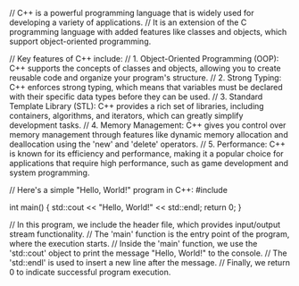 // C++ is a powerful programming language that is widely used for developing a variety of applications.
// It is an extension of the C programming language with added features like classes and objects, which support object-oriented programming.

// Key features of C++ include:
// 1. Object-Oriented Programming (OOP): C++ supports the concepts of classes and objects, allowing you to create reusable code and organize your program's structure.
// 2. Strong Typing: C++ enforces strong typing, which means that variables must be declared with their specific data types before they can be used.
// 3. Standard Template Library (STL): C++ provides a rich set of libraries, including containers, algorithms, and iterators, which can greatly simplify development tasks.
// 4. Memory Management: C++ gives you control over memory management through features like dynamic memory allocation and deallocation using the 'new' and 'delete' operators.
// 5. Performance: C++ is known for its efficiency and performance, making it a popular choice for applications that require high performance, such as game development and system programming.

// Here's a simple "Hello, World!" program in C++:
#include <iostream>

int main() {
    std::cout << "Hello, World!" << std::endl;
    return 0;
}

// In this program, we include the <iostream> header file, which provides input/output stream functionality.
// The 'main' function is the entry point of the program, where the execution starts.
// Inside the 'main' function, we use the 'std::cout' object to print the message "Hello, World!" to the console.
// The 'std::endl' is used to insert a new line after the message.
// Finally, we return 0 to indicate successful program execution.